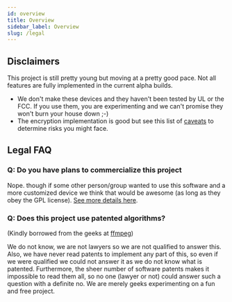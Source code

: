 ```yaml
---
id: overview
title: Overview
sidebar_label: Overview
slug: /legal
---
```

## Disclaimers

This project is still pretty young but moving at a pretty good pace. Not all features are fully implemented in the current alpha builds.

* We don't make these devices and they haven't been tested by UL or the FCC. If you use them, you are experimenting and we can't promise they won't burn your house down ;-)
* The encryption implementation is good but see this list of [caveats](/docs/developers/device/encryption#summary-of-strengthsweaknesses-of-our-current-implementation) to determine risks you might face.

## Legal FAQ

### Q: Do you have plans to commercialize this project

Nope. though if some other person/group wanted to use this software and a more customized device we think that would be awesome (as long as they obey the GPL license). [See more details here](licensing.md).

### Q: Does this project use patented algorithms?

(Kindly borrowed from the geeks at [ffmpeg](http://ffmpeg.org/legal.html))

We do not know, we are not lawyers so we are not qualified to answer this. Also, we have never read patents to implement any part of this, so even if we were qualified we could not answer it as we do not know what is patented. Furthermore, the sheer number of software patents makes it impossible to read them all, so no one (lawyer or not) could answer such a question with a definite no. We are merely geeks experimenting on a fun and free project.
